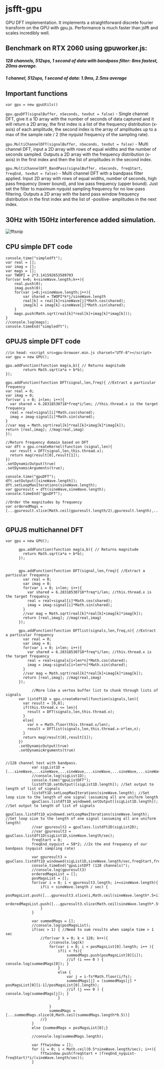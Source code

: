 # jsfft-gpu
GPU DFT implementation. It implements a straightforward discrete fourier transform on the GPU with gpu.js. Performance is much faster than jsfft and scales incredibly well.

## Benchmark on RTX 2060 using gpuworker.js:

##### 128 channels, 512sps, 1 second of data with bandpass filter: 8ms fastest, 20ms average.

##### 1 channel, 512sps, 1 second of data: 1.9ms, 2.5ms average

## Important functions

`var gpu = new gpuUtils()`

`gpu.gpuDFT(signalBuffer, nSeconds, texOut = false)` - Single channel DFT, give it a 1D array with the number of seconds of data captured and it will return a 2D array, the first index is a list of the frequency distribution (x-axis) of each amplitude, the second index is the array of amplitudes up to a max of the sample rate / 2 (the nyquist frequency of the sampling rate).

`gpu.MultiChannelDFT(signalBuffer, nSeconds, texOut = false)` - Multi channel DFT, input a 2D array with rows of equal widths and the number of seconds sampled. Outputs a 2D array with the frequency distribution (x-axis) in the first index and then the list of amplitudes in the second index.

`gpu.MultiChannelDFT_BandPass(signalBuffer, nSeconds, freqStart, freqEnd, texOut = false)` - Multi channel DFT with a bandpass filter applied. Input 2D array with rows of equal widths, number of seconds, high pass frequency (lower bound), and low pass frequency (upper bound). Just set the filter to maximum nyquist sampling frequency for no low-pass filtering. Outputs a 2D array with the band pass window frequency distribution in the first index and the list of -positive- amplitudes in the next index.

## 30Hz with 150Hz interference added simulation.
![fftsnip](fftsnip.PNG)


## CPU simple DFT code
```
console.time("simpledft");
var real = [];
var imag = [];
var mags = [];
var TWOPI = 2*3.141592653589793
for(var k=0; k<sineWave.length;k++){
    real.push(0);
    imag.push(0);
    for(var j=0;j<sineWave.length;j++){
        var shared = TWOPI*k*j/sineWave.length
        real[k] = real[k]+sineWave[j]*Math.cos(shared);
        imag[k] = imag[k]-sineWave[j]*Math.sin(shared);
    }
    mags.push(Math.sqrt(real[k]*real[k]+imag[k]*imag[k]));
}
//console.log(mags);
console.timeEnd("simpledft");
```

## GPUJS simple DFT code
```
//in head: <script src=gpu-browser.min.js charset="UTF-8"></script>
var gpu = new GPU();

gpu.addFunction(function mag(a,b){ // Returns magnitude
        return Math.sqrt(a*a + b*b);
});

gpu.addFunction(function DFT(signal,len,freq){ //Extract a particular frequency
var real = 0;
var imag = 0;
for(var i = 0; i<len; i++){
  var shared = 6.28318530718*freq*i/len; //this.thread.x is the target frequency
  real = real+signal[i]*Math.cos(shared);
  imag = imag-signal[i]*Math.sin(shared);
}
//var mag = Math.sqrt(real[k]*real[k]+imag[k]*imag[k]);
return [real,imag]; //mag(real,imag)
});

//Return frequency domain based on DFT
var dft = gpu.createKernel(function (signal,len){
  var result = DFT(signal,len,this.thread.x);
  return mag(result[0],result[1]);
})
.setDynamicOutput(true)
.setDynamicArguments(true);
      
console.time("gpuDFT");
dft.setOutput([sineWave.length]);
dft.setLoopMaxIterations(sineWave.length);
var gpuresult = dft(sineWave,sineWave.length);
console.timeEnd("gpuDFT");

//Order the magnitudes by frequency
var orderedMags = [...gpuresult.slice(Math.ceil(gpuresult.length/2),gpuresult.length),...gpuresult.slice(0,Math.ceil(gpuresult.length/2))];
       
```

## GPUJS multichannel DFT
```
var gpu = new GPU();

      gpu.addFunction(function mag(a,b){ // Returns magnitude
        return Math.sqrt(a*a + b*b);
      });


      gpu.addFunction(function DFT(signal,len,freq){ //Extract a particular frequency
        var real = 0;
        var imag = 0;
        for(var i = 0; i<len; i++){
          var shared = 6.28318530718*freq*i/len; //this.thread.x is the target frequency
          real = real+signal[i]*Math.cos(shared);
          imag = imag-signal[i]*Math.sin(shared);
        }
        //var mag = Math.sqrt(real[k]*real[k]+imag[k]*imag[k]);
        return [real,imag]; //mag(real,imag)
      });

      gpu.addFunction(function DFTlist(signals,len,freq,n){ //Extract a particular frequency
        var real = 0;
        var imag = 0;
        for(var i = 0; i<len; i++){
          var shared = 6.28318530718*freq*i/len; //this.thread.x is the target frequency
          real = real+signals[i+len*n]*Math.cos(shared);
          imag = imag-signals[i+len*n]*Math.sin(shared);
        }
        //var mag = Math.sqrt(real[k]*real[k]+imag[k]*imag[k]);
        return [real,imag]; //mag(real,imag)
      });
      
            //More like a vertex buffer list to chunk through lists of signals
      var listdft1D = gpu.createKernel(function(signals,len){
        var result = [0,0];
        if(this.thread.x <= len){
          result = DFT(signals,len,this.thread.x);
        }
        else{
          var n = Math.floor(this.thread.x/len);
          result = DFTlist(signals,len,this.thread.x-n*len,n);
        }
        return mag(result[0],result[1]);
      })
      .setDynamicOutput(true)
      .setDynamicArguments(true)


//128 channel test with bandpass.
            var sigList1D = [...sineWave,...sineWave,...sineWave,...sineWave,...sineWave,...sineWave,...sineWave,...sineWave,...sineWave,...sineWave,...sineWave,...sineWave,...sineWave,...sineWave,...sineWave,...sineWave,...sineWave,...sineWave,...sineWave,...sineWave,...sineWave,...sineWave,...sineWave,...sineWave,...sineWave,...sineWave,...sineWave,...sineWave,...sineWave,...sineWave,...sineWave,...sineWave,...sineWave,...sineWave,...sineWave,...sineWave,...sineWave,...sineWave,...sineWave,...sineWave,...sineWave,...sineWave,...sineWave,...sineWave,...sineWave,...sineWave,...sineWave,...sineWave,...sineWave,...sineWave,...sineWave,...sineWave,...sineWave,...sineWave,...sineWave,...sineWave,...sineWave,...sineWave,...sineWave,...sineWave,...sineWave,...sineWave,...sineWave,...sineWave,...sineWave,...sineWave,...sineWave,...sineWave,...sineWave,...sineWave,...sineWave,...sineWave,...sineWave,...sineWave,...sineWave,...sineWave,...sineWave,...sineWave,...sineWave,...sineWave,...sineWave,...sineWave,...sineWave,...sineWave,...sineWave,...sineWave,...sineWave,...sineWave,...sineWave,...sineWave,...sineWave,...sineWave,...sineWave,...sineWave,...sineWave,...sineWave,...sineWave,...sineWave,...sineWave,...sineWave,...sineWave,...sineWave,...sineWave,...sineWave,...sineWave,...sineWave,...sineWave,...sineWave,...sineWave,...sineWave,...sineWave,...sineWave,...sineWave,...sineWave,...sineWave,...sineWave,...sineWave,...sineWave,...sineWave,...sineWave,...sineWave,...sineWave,...sineWave,...sineWave,...sineWave,...sineWave,...sineWave,...sineWave];
            //console.log(sigList1D);
            console.time("gpuListDFT");
            listdft1D.setOutput([sigList1D.length]); //Set output to length of list of signals
            listdft1D.setLoopMaxIterations(sineWave.length); //Set loop size to the length of one signal (assuming all are uniform length
            gpuClass.listdft1D_windowed.setOutput([sigList1D.length]); //Set output to length of list of signals
            gpuClass.listdft1D_windowed.setLoopMaxIterations(sineWave.length); //Set loop size to the length of one signal (assuming all are uniform length)
            //var gpuresult2 = gpuClass.listdft2D(sigList2D);
            //var gpuresult3 = gpuClass.listdft1D(sigList1D,sineWave.length/sec);
            freqStart = 0;
            freqEnd_nyquist = 50*2; //2x the end frequency of our bandpass (nyquist sampling rate)

            var gpuresult3 = gpuClass.listdft1D_windowed(sigList1D,sineWave.length/sec,freqStart,freqEnd_nyquist);
            console.timeEnd("gpuListDFT (128 channels)");
            //console.log(gpuresult3)
            orderedMagsList = [];
            posMagsList = [];
            for(var i = 0; i < gpuresult3.length; i+=sineWave.length){
                if(i < sineWave.length / sec) {
                    posMagsList.push([...gpuresult3.slice(i,Math.ceil(sineWave.length*.5+i))]);
                    orderedMagsList.push([...gpuresult3.slice(Math.ceil(sineWave.length*.5+i),sineWave.length+i),...gpuresult3.slice(i,Math.ceil(sineWave.length*.5+i))]);
                }
            }

            var summedMags = [];
            //console.log(posMagsList);
            if(sec > 1) { //Need to sum results when sample time > 1 sec
                //for(var k = 0; k < 128; k++){
                    //console.log(k)
                    for(var i = 0; i < posMagsList[0].length; i++ ){
                        if(i < fs){
                            summedMags.push(posMagsList[0][i]);
                            //if (i === 0 ) { console.log(summedMags[0]); }
                        }
                        else {
                            var j = i-fs*Math.floor(i/fs);
                            summedMags[j] = (summedMags[j] * posMagsList[0][i-1]/posMagsList[0].length);
                            //if (j === 0 ) { console.log(summedMags[j]); }
                        }

                    }
                    summedMags = [...summedMags.slice(0,Math.ceil(summedMags.length*0.5))]
                //}
            }
            else {summedMags = posMagsList[0];}
            
            //console.log(summedMags.length);

            var fftwindow = [];
            for (i = 0; i < Math.ceil(0.5*sineWave.length/sec); i++){
                fftwindow.push(freqStart + (freqEnd_nyquist-freqStart)*i/(sineWave.length/sec));
            }
            
```
           
